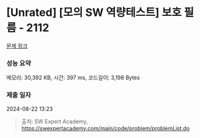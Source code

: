 # [Unrated] [모의 SW 역량테스트] 보호 필름 - 2112 

[문제 링크](https://swexpertacademy.com/main/code/problem/problemDetail.do?contestProbId=AV5V1SYKAaUDFAWu) 

### 성능 요약

메모리: 30,392 KB, 시간: 397 ms, 코드길이: 3,198 Bytes

### 제출 일자

2024-08-22 13:23



> 출처: SW Expert Academy, https://swexpertacademy.com/main/code/problem/problemList.do